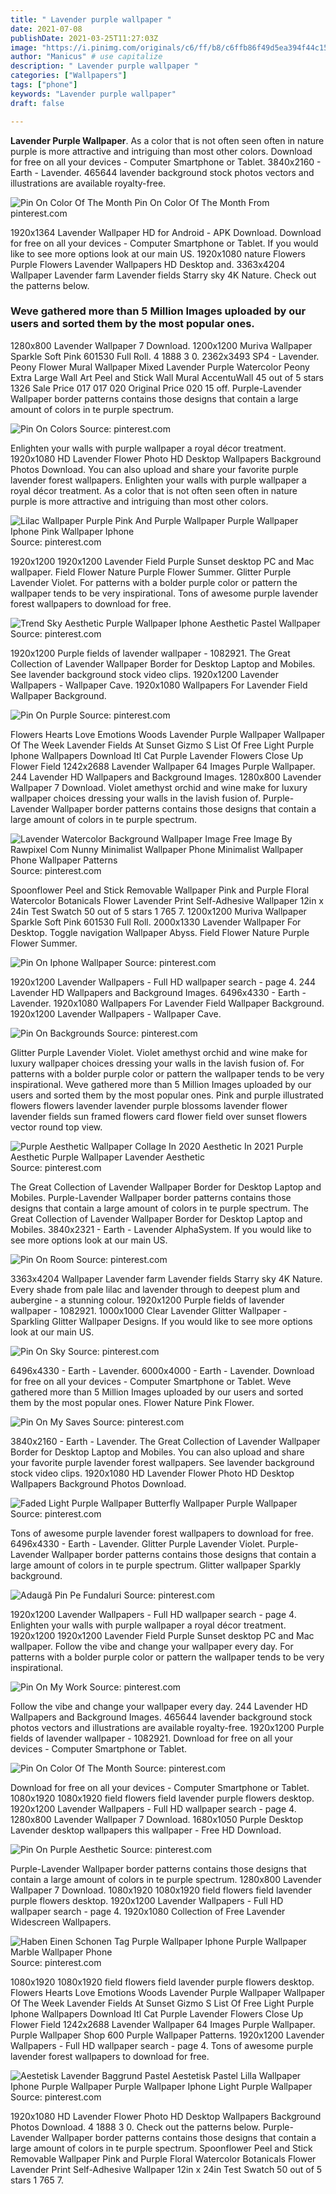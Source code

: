 ```yaml
---
title: " Lavender purple wallpaper "
date: 2021-07-08
publishDate: 2021-03-25T11:27:03Z
image: "https://i.pinimg.com/originals/c6/ff/b8/c6ffb86f49d5ea394f44c15c8b40a1ad.png"
author: "Manicus" # use capitalize
description: " Lavender purple wallpaper "
categories: ["Wallpapers"]
tags: ["phone"]
keywords: "Lavender purple wallpaper"
draft: false

---
```



**Lavender Purple Wallpaper**. As a color that is not often seen often in nature purple is more attractive and intriguing than most other colors. Download for free on all your devices - Computer Smartphone or Tablet. 3840x2160 - Earth - Lavender. 465644 lavender background stock photos vectors and illustrations are available royalty-free.

![Pin On Color Of The Month](https://i.pinimg.com/564x/7f/9b/f9/7f9bf9c0995b89be28cbf5eafb47e8b6.jpg "Pin On Color Of The Month")
Pin On Color Of The Month From pinterest.com


1920x1364 Lavender Wallpaper HD for Android - APK Download. Download for free on all your devices - Computer Smartphone or Tablet. If you would like to see more options look at our main US. 1920x1080 nature Flowers Purple Flowers Lavender Wallpapers HD Desktop and. 3363x4204 Wallpaper Lavender farm Lavender fields Starry sky 4K Nature. Check out the patterns below.

### Weve gathered more than 5 Million Images uploaded by our users and sorted them by the most popular ones.

1280x800 Lavender Wallpaper 7 Download. 1200x1200 Muriva Wallpaper Sparkle Soft Pink 601530 Full Roll. 4 1888 3 0. 2362x3493 SP4 - Lavender. Peony Flower Mural Wallpaper Mixed Lavender Purple Watercolor Peony Extra Large Wall Art Peel and Stick Wall Mural AccentuWall 45 out of 5 stars 1326 Sale Price 017 017 020 Original Price 020 15 off. Purple-Lavender Wallpaper border patterns contains those designs that contain a large amount of colors in te purple spectrum.


![Pin On Colors](https://i.pinimg.com/736x/e7/93/6a/e7936af0f9080fc5a9f5bcc9dc5152d9.jpg "Pin On Colors")
Source: pinterest.com

Enlighten your walls with purple wallpaper a royal décor treatment. 1920x1080 HD Lavender Flower Photo HD Desktop Wallpapers Background Photos Download. You can also upload and share your favorite purple lavender forest wallpapers. Enlighten your walls with purple wallpaper a royal décor treatment. As a color that is not often seen often in nature purple is more attractive and intriguing than most other colors.

![Lilac Wallpaper Purple Pink And Purple Wallpaper Purple Wallpaper Iphone Pink Wallpaper Iphone](https://i.pinimg.com/originals/92/48/da/9248dae449c9f5ad46b856e958f5d0f3.jpg "Lilac Wallpaper Purple Pink And Purple Wallpaper Purple Wallpaper Iphone Pink Wallpaper Iphone")
Source: pinterest.com

1920x1200 1920x1200 Lavender Field Purple Sunset desktop PC and Mac wallpaper. Field Flower Nature Purple Flower Summer. Glitter Purple Lavender Violet. For patterns with a bolder purple color or pattern the wallpaper tends to be very inspirational. Tons of awesome purple lavender forest wallpapers to download for free.

![Trend Sky Aesthetic Purple Wallpaper Iphone Aesthetic Pastel Wallpaper](https://i.pinimg.com/originals/5d/c7/20/5dc7202aa8eb6f517173fcbf2141b642.jpg "Trend Sky Aesthetic Purple Wallpaper Iphone Aesthetic Pastel Wallpaper")
Source: pinterest.com

1920x1200 Purple fields of lavender wallpaper - 1082921. The Great Collection of Lavender Wallpaper Border for Desktop Laptop and Mobiles. See lavender background stock video clips. 1920x1200 Lavender Wallpapers - Wallpaper Cave. 1920x1080 Wallpapers For Lavender Field Wallpaper Background.

![Pin On Purple](https://i.pinimg.com/originals/f2/c2/3d/f2c23db2dfbd2852f392c0ffc6cc2555.jpg "Pin On Purple")
Source: pinterest.com

Flowers Hearts Love Emotions Woods Lavender Purple Wallpaper Wallpaper Of The Week Lavender Fields At Sunset Gizmo S List Of Free Light Purple Iphone Wallpapers Download Itl Cat Purple Lavender Flowers Close Up Flower Field 1242x2688 Lavender Wallpaper 64 Images Purple Wallpaper. 244 Lavender HD Wallpapers and Background Images. 1280x800 Lavender Wallpaper 7 Download. Violet amethyst orchid and wine make for luxury wallpaper choices dressing your walls in the lavish fusion of. Purple-Lavender Wallpaper border patterns contains those designs that contain a large amount of colors in te purple spectrum.

![Lavender Watercolor Background Wallpaper Image Free Image By Rawpixel Com Nunny Minimalist Wallpaper Phone Minimalist Wallpaper Phone Wallpaper Patterns](https://i.pinimg.com/736x/28/d0/11/28d011a6d3e65752599e0b29965caefe.jpg "Lavender Watercolor Background Wallpaper Image Free Image By Rawpixel Com Nunny Minimalist Wallpaper Phone Minimalist Wallpaper Phone Wallpaper Patterns")
Source: pinterest.com

Spoonflower Peel and Stick Removable Wallpaper Pink and Purple Floral Watercolor Botanicals Flower Lavender Print Self-Adhesive Wallpaper 12in x 24in Test Swatch 50 out of 5 stars 1 765 7. 1200x1200 Muriva Wallpaper Sparkle Soft Pink 601530 Full Roll. 2000x1330 Lavender Wallpaper For Desktop. Toggle navigation Wallpaper Abyss. Field Flower Nature Purple Flower Summer.

![Pin On Iphone Wallpaper](https://i.pinimg.com/originals/0d/5b/54/0d5b5497c4ceed48ea4790ef555417a0.jpg "Pin On Iphone Wallpaper")
Source: pinterest.com

1920x1200 Lavender Wallpapers - Full HD wallpaper search - page 4. 244 Lavender HD Wallpapers and Background Images. 6496x4330 - Earth - Lavender. 1920x1080 Wallpapers For Lavender Field Wallpaper Background. 1920x1200 Lavender Wallpapers - Wallpaper Cave.

![Pin On Backgrounds](https://i.pinimg.com/736x/18/9a/6d/189a6df08dde8a991947805aa15a3946.jpg "Pin On Backgrounds")
Source: pinterest.com

Glitter Purple Lavender Violet. Violet amethyst orchid and wine make for luxury wallpaper choices dressing your walls in the lavish fusion of. For patterns with a bolder purple color or pattern the wallpaper tends to be very inspirational. Weve gathered more than 5 Million Images uploaded by our users and sorted them by the most popular ones. Pink and purple illustrated flowers flowers lavender lavender purple blossoms lavender flower lavender fields sun framed flowers card flower field over sunset flowers vector round top view.

![Purple Aesthetic Wallpaper Collage In 2020 Aesthetic In 2021 Purple Aesthetic Purple Wallpaper Lavender Aesthetic](https://i.pinimg.com/474x/17/f2/3b/17f23b4b9723a0264514730e5d0fccee.jpg "Purple Aesthetic Wallpaper Collage In 2020 Aesthetic In 2021 Purple Aesthetic Purple Wallpaper Lavender Aesthetic")
Source: pinterest.com

The Great Collection of Lavender Wallpaper Border for Desktop Laptop and Mobiles. Purple-Lavender Wallpaper border patterns contains those designs that contain a large amount of colors in te purple spectrum. The Great Collection of Lavender Wallpaper Border for Desktop Laptop and Mobiles. 3840x2321 - Earth - Lavender AlphaSystem. If you would like to see more options look at our main US.

![Pin On Room](https://i.pinimg.com/474x/b0/29/8b/b0298be7199607f99cd2a6313a8400a5.jpg "Pin On Room")
Source: pinterest.com

3363x4204 Wallpaper Lavender farm Lavender fields Starry sky 4K Nature. Every shade from pale lilac and lavender through to deepest plum and aubergine - a stunning colour. 1920x1200 Purple fields of lavender wallpaper - 1082921. 1000x1000 Clear Lavender Glitter Wallpaper - Sparkling Glitter Wallpaper Designs. If you would like to see more options look at our main US.

![Pin On Sky](https://i.pinimg.com/originals/fd/5d/46/fd5d46d9a01396393e0f587366793225.jpg "Pin On Sky")
Source: pinterest.com

6496x4330 - Earth - Lavender. 6000x4000 - Earth - Lavender. Download for free on all your devices - Computer Smartphone or Tablet. Weve gathered more than 5 Million Images uploaded by our users and sorted them by the most popular ones. Flower Nature Pink Flower.

![Pin On My Saves](https://i.pinimg.com/originals/33/b0/19/33b0191b020bd962a30f9577b67e5d68.jpg "Pin On My Saves")
Source: pinterest.com

3840x2160 - Earth - Lavender. The Great Collection of Lavender Wallpaper Border for Desktop Laptop and Mobiles. You can also upload and share your favorite purple lavender forest wallpapers. See lavender background stock video clips. 1920x1080 HD Lavender Flower Photo HD Desktop Wallpapers Background Photos Download.

![Faded Light Purple Wallpaper Butterfly Wallpaper Purple Wallpaper](https://i.pinimg.com/736x/38/54/ee/3854ee693e66c65a25994a137059fe70.jpg "Faded Light Purple Wallpaper Butterfly Wallpaper Purple Wallpaper")
Source: pinterest.com

Tons of awesome purple lavender forest wallpapers to download for free. 6496x4330 - Earth - Lavender. Glitter Purple Lavender Violet. Purple-Lavender Wallpaper border patterns contains those designs that contain a large amount of colors in te purple spectrum. Glitter wallpaper Sparkly background.

![Adaugă Pin Pe Fundaluri](https://i.pinimg.com/originals/3a/ee/e1/3aeee156baa67b75f39ca61af2bcf00d.jpg "Adaugă Pin Pe Fundaluri")
Source: pinterest.com

1920x1200 Lavender Wallpapers - Full HD wallpaper search - page 4. Enlighten your walls with purple wallpaper a royal décor treatment. 1920x1200 1920x1200 Lavender Field Purple Sunset desktop PC and Mac wallpaper. Follow the vibe and change your wallpaper every day. For patterns with a bolder purple color or pattern the wallpaper tends to be very inspirational.

![Pin On My Work](https://i.pinimg.com/736x/3a/61/21/3a6121aca709f3af52ef08e73c08fd44.jpg "Pin On My Work")
Source: pinterest.com

Follow the vibe and change your wallpaper every day. 244 Lavender HD Wallpapers and Background Images. 465644 lavender background stock photos vectors and illustrations are available royalty-free. 1920x1200 Purple fields of lavender wallpaper - 1082921. Download for free on all your devices - Computer Smartphone or Tablet.

![Pin On Color Of The Month](https://i.pinimg.com/564x/7f/9b/f9/7f9bf9c0995b89be28cbf5eafb47e8b6.jpg "Pin On Color Of The Month")
Source: pinterest.com

Download for free on all your devices - Computer Smartphone or Tablet. 1080x1920 1080x1920 field flowers field lavender purple flowers desktop. 1920x1200 Lavender Wallpapers - Full HD wallpaper search - page 4. 1280x800 Lavender Wallpaper 7 Download. 1680x1050 Purple Desktop Lavender desktop wallpapers this wallpaper - Free HD Download.

![Pin On Purple Aesthetic](https://i.pinimg.com/474x/74/d9/fa/74d9fabe50e70dcd0f794aa03ea9719b.jpg "Pin On Purple Aesthetic")
Source: pinterest.com

Purple-Lavender Wallpaper border patterns contains those designs that contain a large amount of colors in te purple spectrum. 1280x800 Lavender Wallpaper 7 Download. 1080x1920 1080x1920 field flowers field lavender purple flowers desktop. 1920x1200 Lavender Wallpapers - Full HD wallpaper search - page 4. 1920x1080 Collection of Free Lavender Widescreen Wallpapers.

![Haben Einen Schonen Tag Purple Wallpaper Iphone Purple Wallpaper Marble Wallpaper Phone](https://i.pinimg.com/736x/20/27/e9/2027e9f3922c77e010af0145568d15f7.jpg "Haben Einen Schonen Tag Purple Wallpaper Iphone Purple Wallpaper Marble Wallpaper Phone")
Source: pinterest.com

1080x1920 1080x1920 field flowers field lavender purple flowers desktop. Flowers Hearts Love Emotions Woods Lavender Purple Wallpaper Wallpaper Of The Week Lavender Fields At Sunset Gizmo S List Of Free Light Purple Iphone Wallpapers Download Itl Cat Purple Lavender Flowers Close Up Flower Field 1242x2688 Lavender Wallpaper 64 Images Purple Wallpaper. Purple Wallpaper Shop 600 Purple Wallpaper Patterns. 1920x1200 Lavender Wallpapers - Full HD wallpaper search - page 4. Tons of awesome purple lavender forest wallpapers to download for free.

![Aestetisk Lavender Baggrund Pastel Aestetisk Pastel Lilla Wallpaper Iphone Purple Wallpaper Purple Wallpaper Iphone Light Purple Wallpaper](https://i.pinimg.com/originals/c6/ff/b8/c6ffb86f49d5ea394f44c15c8b40a1ad.png "Aestetisk Lavender Baggrund Pastel Aestetisk Pastel Lilla Wallpaper Iphone Purple Wallpaper Purple Wallpaper Iphone Light Purple Wallpaper")
Source: pinterest.com

1920x1080 HD Lavender Flower Photo HD Desktop Wallpapers Background Photos Download. 4 1888 3 0. Check out the patterns below. Purple-Lavender Wallpaper border patterns contains those designs that contain a large amount of colors in te purple spectrum. Spoonflower Peel and Stick Removable Wallpaper Pink and Purple Floral Watercolor Botanicals Flower Lavender Print Self-Adhesive Wallpaper 12in x 24in Test Swatch 50 out of 5 stars 1 765 7.

